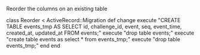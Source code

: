 
Reorder the columns on an existing table

class Reorder < ActiveRecord::Migration
  def change
    execute "CREATE TABLE events_tmp AS SELECT id, challenge_id, event, seq, event_time, created_at, updated_at FROM events;"
    execute "drop table events;"
    execute "create table events as select * from events_tmp;"
    execute "drop table events_tmp;"
  end
end
